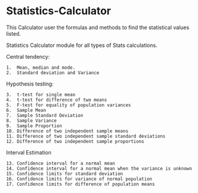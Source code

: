 # Statistics-Calculator
This Calculator user the formulas and methods to find the statistical values listed.

Statistics Calculator module for all types of Stats calculations.

  Central tendency: 

    1.	Mean, median and mode.    
    2.	Standard deviation and Variance
    
  Hypothesis testing:
  
    3.	t-test for single mean    
    4.	t-test for difference of two means    
    5.	F-test for equality of population variances
    6.	Sample Mean
    7.	Sample Standard Deviation
    8.	Sample Variance
    9.	Sample Proportion
    10.	Difference of two independent sample means
    11.	Difference of two independent sample standard deviations
    12.	Difference of two independent sample proportions
    
  Interval Estimation
  
    13.	Confidence interval for a normal mean
    14.	Confidence interval for a normal mean when the variance is unknown
    15.	Confidence limits for standard deviation
    16.	Confidence limits for variance of normal population
    17.	Confidence limits for difference of population means
